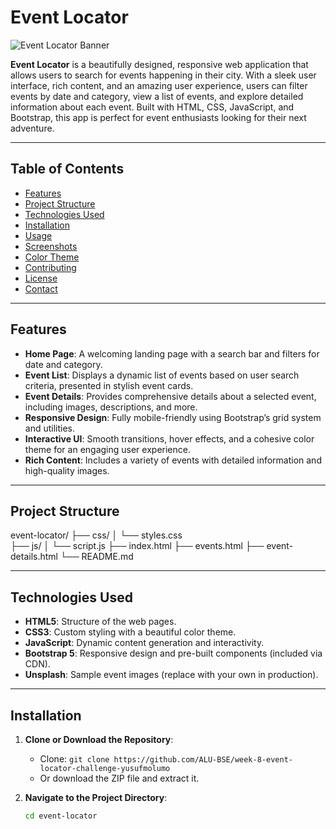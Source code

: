 # Event Locator

![Event Locator Banner](https://via.placeholder.com/1200x400.png?text=Event+Locator+-+Find+Your+Next+Adventure)

**Event Locator** is a beautifully designed, responsive web application that allows users to search for events happening in their city. With a sleek user interface, rich content, and an amazing user experience, users can filter events by date and category, view a list of events, and explore detailed information about each event. Built with HTML, CSS, JavaScript, and Bootstrap, this app is perfect for event enthusiasts looking for their next adventure.

---

## Table of Contents
- [Features](#features)
- [Project Structure](#project-structure)
- [Technologies Used](#technologies-used)
- [Installation](#installation)
- [Usage](#usage)
- [Screenshots](#screenshots)
- [Color Theme](#color-theme)
- [Contributing](#contributing)
- [License](#license)
- [Contact](#contact)

---

## Features
- **Home Page**: A welcoming landing page with a search bar and filters for date and category.
- **Event List**: Displays a dynamic list of events based on user search criteria, presented in stylish event cards.
- **Event Details**: Provides comprehensive details about a selected event, including images, descriptions, and more.
- **Responsive Design**: Fully mobile-friendly using Bootstrap’s grid system and utilities.
- **Interactive UI**: Smooth transitions, hover effects, and a cohesive color theme for an engaging user experience.
- **Rich Content**: Includes a variety of events with detailed information and high-quality images.

---

## Project Structure
event-locator/
├── css/
│   └── styles.css   
├── js/
│   └── script.js 
├── index.html
├── events.html 
├── event-details.html 
└── README.md 


---

## Technologies Used
- **HTML5**: Structure of the web pages.
- **CSS3**: Custom styling with a beautiful color theme.
- **JavaScript**: Dynamic content generation and interactivity.
- **Bootstrap 5**: Responsive design and pre-built components (included via CDN).
- **Unsplash**: Sample event images (replace with your own in production).

---

## Installation
1. **Clone or Download the Repository**:
   - Clone: `git clone https://github.com/ALU-BSE/week-8-event-locator-challenge-yusufmolumo`
   - Or download the ZIP file and extract it.

2. **Navigate to the Project Directory**:
   ```bash
   cd event-locator